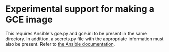 # Experimental support for making a GCE image

This requires Ansible's gce.py and gce.ini to be present in the same directory. In addition, a secrets.py file with the appropriate information must also be present. Refer to [the Ansible documentation](http://docs.ansible.com/ansible/guide_gce.html).
